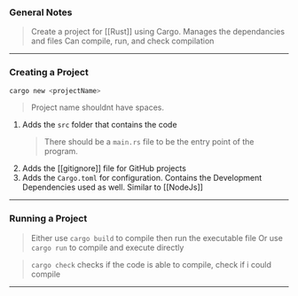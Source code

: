 ### General Notes

> Create a project for [[Rust]] using Cargo.
> Manages the dependancies and files
> Can compile, run, and check compilation

---

### Creating a Project

```Rust
cargo new <projectName>
```

> Project name shouldnt have spaces.

1. Adds the `src` folder that contains the code
   > There should be a `main.rs` file to be the entry point of the program.
2. Adds the [[gitignore]] file for GitHub projects
3. Adds the `Cargo.toml` for configuration. Contains the Development Dependencies used as well. Similar to [[NodeJs]]

---

### Running a Project

> Either use `cargo build` to compile then run the executable file
> Or use `cargo run` to compile and execute directly

> `cargo check` checks if the code is able to compile, check if i could compile

---
